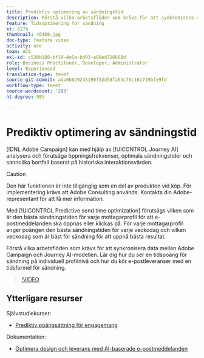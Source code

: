 ```yaml
---
title: Prediktiv optimering av sändningstid
description: Förstå vilka arbetsflöden som krävs för att synkronisera data mellan Adobe Campaign och Journey AI-modellen. Lär dig hur du ser en tidspoäng för sändning på individuell profilnivå och hur du kör e-postleveranser med en tidsformel för sändning.
feature: Tidsoptimering för sändning
kt: 6274
thumbnail: 40469.jpg
doc-type: feature video
activity: use
team: ACS
exl-id: c538b188-bf19-4e5a-bd93-a89ed716668d
role: Business Practitoner, Developer, Administrator
level: Experienced
translation-type: tm+mt
source-git-commit: ada0b029245190f53d58fa93c79c161719bfe9fd
workflow-type: tm+mt
source-wordcount: '203'
ht-degree: 98%

---
```


# Prediktiv optimering av sändningstid

[!DNL Adobe Campaign] kan med hjälp av [!UICONTROL Journey AI] analysera och förutsäga öppningsfrekvenser, optimala sändningstider och sannolika bortfall baserat på historiska interaktionsvärden.

>[!CAUTION]
>Den här funktionen är inte tillgänglig som en del av produkten vid köp. För implementering krävs att Adobe Consulting används. Kontakta din Adobe-representant för att få mer information.

Med [!UICONTROL Predictive send time optimization] förutsägs vilken som är den bästa sändningstiden för varje mottagarprofil för att e-postmeddelanden ska öppnas eller klickas på. För varje mottagarprofil anger poängen den bästa sändningstiden för varje veckodag och vilken veckodag som är bäst för sändning för att uppnå bästa resultat.

Förstå vilka arbetsflöden som krävs för att synkronisera data mellan Adobe Campaign och Journey AI-modellen. Lär dig hur du ser en tidspoäng för sändning på individuell profilnivå och hur du kör e-postleveranser med en tidsformel för sändning.

>[!VIDEO](https://video.tv.adobe.com/v/40469?quality=12)

## Ytterligare resurser

Självstudiekurser:

* [Prediktiv poängsättning för engagemang](predictive-engagement-scoring.md)

Dokumentation:

* [Optimera design och leverans med AI-baserade e-postmeddelanden](https://docs.adobe.com/help/sv-SE/campaign-standard/using/testing-and-sending/preparing-and-testing-messages/predictive.html)

